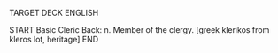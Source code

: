 TARGET DECK
ENGLISH

START
Basic
Cleric
Back: n. Member of the clergy. [greek klerikos from kleros lot, heritage]
END
